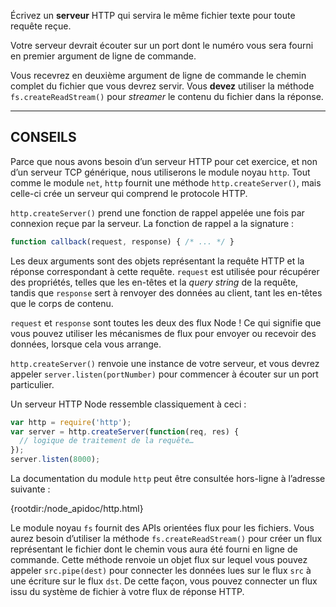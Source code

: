 Écrivez un **serveur** HTTP qui servira le même fichier texte pour toute
requête reçue.

Votre serveur devrait écouter sur un port dont le numéro vous sera fourni en
premier argument de ligne de commande.

Vous recevrez en deuxième argument de ligne de commande le chemin complet du
fichier que vous devrez servir.  Vous **devez** utiliser la méthode
`fs.createReadStream()` pour *streamer* le contenu du fichier dans la réponse.

----------------------------------------------------------------------

## CONSEILS

Parce que nous avons besoin d’un serveur HTTP pour cet exercice, et non d’un
serveur TCP générique, nous utiliserons le module noyau `http`.  Tout comme le
module `net`, `http` fournit une méthode `http.createServer()`, mais celle-ci
crée un serveur qui comprend le protocole HTTP.

`http.createServer()` prend une fonction de rappel appelée une fois par
connexion reçue par la serveur.  La fonction de rappel a la signature :

```js
function callback(request, response) { /* ... */ }
```

Les deux arguments sont des objets représentant la requête HTTP et la
réponse correspondant à cette requête.  `request` est utilisée pour récupérer
des propriétés, telles que les en-têtes et la *query string* de la requête,
tandis que `response` sert à renvoyer des données au client, tant les en-têtes
que le corps de contenu.

`request` et `response` sont toutes les deux des flux Node !  Ce qui signifie
que vous pouvez utiliser les mécanismes de flux pour envoyer ou recevoir des
données, lorsque cela vous arrange.

`http.createServer()` renvoie une instance de votre serveur, et vous devrez
appeler `server.listen(portNumber)` pour commencer à écouter sur un port
particulier.

Un serveur HTTP Node ressemble classiquement à ceci :

```js
var http = require('http');
var server = http.createServer(function(req, res) {
  // logique de traitement de la requête…
});
server.listen(8000);
```

La documentation du module `http` peut être consultée hors-ligne à l’adresse
suivante :

  {rootdir:/node_apidoc/http.html}

Le module noyau `fs` fournit des APIs orientées flux pour les fichiers.  Vous
aurez besoin d’utiliser la méthode `fs.createReadStream()` pour créer un flux
représentant le fichier dont le chemin vous aura été fourni en ligne de
commande.  Cette méthode renvoie un objet flux sur lequel vous pouvez appeler
`src.pipe(dest)` pour connecter les données lues sur le flux `src` à une
écriture sur le flux `dst`.  De cette façon, vous pouvez connecter un flux issu
du système de fichier à votre flux de réponse HTTP.
